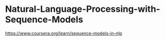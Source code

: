 # Natural-Language-Processing-with-Sequence-Models
https://www.coursera.org/learn/sequence-models-in-nlp
